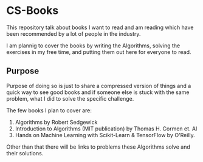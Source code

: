 # CS-Books

This repository talk about books I want to read and am reading which have been recommended by a lot of people in the industry.

I am plannig to cover the books by writing the Algorithms, solving the exercises in my free time, and putting them out here for everyone to read.

## Purpose

Purpose of doing so is just to share a compressed version of things and a quick way to see good books and if someone else is stuck with the same problem, what I did to solve the specific challenge.

The few books I plan to cover are:

1. Algorithms by Robert Sedgewick
2. Introduction to Algorithms (MIT publication) by Thomas H. Cormen et. Al
3. Hands on Machine Learning with Scikit-Learn & TensorFlow by O'Reilly.

Other than that there will be links to problems these Algorithms solve and their solutions.